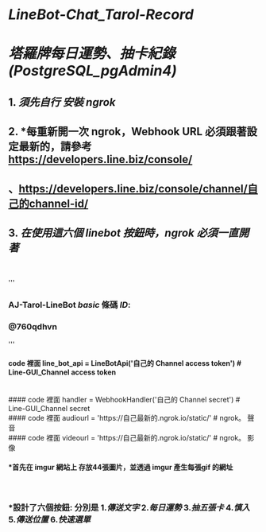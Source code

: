 # _LineBot-Chat_Tarol-Record_
# _塔羅牌每日運勢、抽卡紀錄 (PostgreSQL_pgAdmin4)_

## 1. *須先自行 安裝 ngrok*
## 2. *每重新開一次 ngrok，Webhook URL 必須跟著設定最新的，請參考 https://developers.line.biz/console/
## 、https://developers.line.biz/console/channel/自己的channel-id/
## 3. *在使用這六個 linebot 按鈕時，ngrok 必須一直開著*
<br/>

'''
### AJ-Tarol-LineBot _basic_ 條碼 _ID_:  
### @760qdhvn
'''
<br/>

#### code 裡面 line_bot_api = LineBotApi('自己的 Channel access token') # Line-GUI_Channel access token
<br/>
#### code 裡面 handler = WebhookHandler('自己的 Channel secret') # Line-GUI_Channel secret
<br/>
#### code 裡面 audiourl = 'https://自己最新的.ngrok.io/static/' # ngrok。 聲音
<br/>
#### code 裡面 videourl = 'https://自己最新的.ngrok.io/static/' # ngrok。 影像
<br/>

#### *首先在 imgur 網站上 存放44張圖片，並透過 imgur 產生每張gif 的網址
<br/>

### *設計了六個按鈕: 分別是 1._傳送文字_ 2._每日運勢_ 3._抽五張卡_ 4._慎入_ 5._傳送位置_ 6._快速選單_
<br/>

